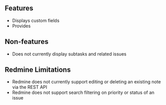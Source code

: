 ## Features

* Displays custom fields
* Provides 

## Non-features

* Does not currently display subtasks and related issues

## Redmine Limitations

* Redmine does not currently support editing or deleting an existing note via the REST API
* Redmine does not support search filtering on priority or status of an issue